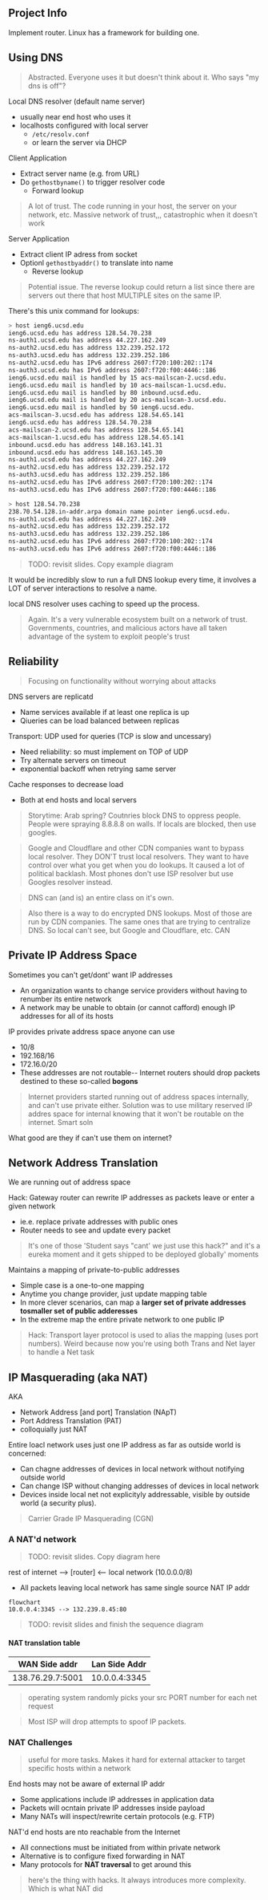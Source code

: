 ## Project Info

Implement router. Linux has a framework for building one.

## Using DNS

> Abstracted. Everyone uses it but doesn't think about it. Who says "my dns is off"?

Local DNS resolver (default name server)
- usually near end host who uses it
- localhosts configured with local server
  - `/etc/resolv.conf`
  - or learn the server via DHCP

Client Application
- Extract server name (e.g. from URL)
- Do `gethostbyname()` to trigger resolver code
  - Forward lookup

> A lot of trust. The code running in your host, the server on your network, etc. Massive network of trust,,, catastrophic when it doesn't work

Server Application
- Extract client IP adress from socket
- Optionl `gethostbyaddr()` to translate into name
  - Reverse lookup

> Potential issue. The reverse lookup could return a list since there are servers out there that host MULTIPLE sites on the same IP.

There's this unix command for lookups:

```sh
> host ieng6.ucsd.edu
ieng6.ucsd.edu has address 128.54.70.238
ns-auth1.ucsd.edu has address 44.227.162.249
ns-auth2.ucsd.edu has address 132.239.252.172
ns-auth3.ucsd.edu has address 132.239.252.186
ns-auth2.ucsd.edu has IPv6 address 2607:f720:100:202::174
ns-auth3.ucsd.edu has IPv6 address 2607:f720:f00:4446::186
ieng6.ucsd.edu mail is handled by 15 acs-mailscan-2.ucsd.edu.
ieng6.ucsd.edu mail is handled by 10 acs-mailscan-1.ucsd.edu.
ieng6.ucsd.edu mail is handled by 80 inbound.ucsd.edu.
ieng6.ucsd.edu mail is handled by 20 acs-mailscan-3.ucsd.edu.
ieng6.ucsd.edu mail is handled by 50 ieng6.ucsd.edu.
acs-mailscan-3.ucsd.edu has address 128.54.65.141
ieng6.ucsd.edu has address 128.54.70.238
acs-mailscan-2.ucsd.edu has address 128.54.65.141
acs-mailscan-1.ucsd.edu has address 128.54.65.141
inbound.ucsd.edu has address 148.163.141.31
inbound.ucsd.edu has address 148.163.145.30
ns-auth1.ucsd.edu has address 44.227.162.249
ns-auth2.ucsd.edu has address 132.239.252.172
ns-auth3.ucsd.edu has address 132.239.252.186
ns-auth2.ucsd.edu has IPv6 address 2607:f720:100:202::174
ns-auth3.ucsd.edu has IPv6 address 2607:f720:f00:4446::186

> host 128.54.70.238
238.70.54.128.in-addr.arpa domain name pointer ieng6.ucsd.edu.
ns-auth1.ucsd.edu has address 44.227.162.249
ns-auth2.ucsd.edu has address 132.239.252.172
ns-auth3.ucsd.edu has address 132.239.252.186
ns-auth2.ucsd.edu has IPv6 address 2607:f720:100:202::174
ns-auth3.ucsd.edu has IPv6 address 2607:f720:f00:4446::186
```

> TODO: revisit slides. Copy example diagram 

It would be incredibly slow to run a full DNS lookup every time, it involves a LOT of server interactions to resolve a name.

local DNS resolver uses caching to speed up the process.

> Again. It's a very vulnerable ecosystem built on a network of trust. Governments, countries, and malicious actors have all taken advantage of the system to exploit people's trust

## Reliability

> Focusing on functionality without worrying about attacks

DNS servers are replicatd
- Name services available if at least one replica is up
- Qiueries can be load balanced between replicas

Transport: UDP used for queries (TCP is slow and uncessary)
- Need reliability: so must implement on TOP of UDP
- Try alternate servers on timeout
- exponential backoff when retrying same server

Cache responses to decrease load
- Both at end hosts and local servers


> Storytime: Arab spring? Coutnries block DNS to oppress people. People were spraying 8.8.8.8 on walls. If locals are blocked, then use googles. 

> Google and Cloudflare and other CDN companies want to bypass local resolver. They DON'T trust local resolvers. They want to have control over what you get when you do lookups. It caused a lot of political backlash. Most phones don't use ISP resolver but use Googles resolver instead.

> DNS can (and is) an entire class on it's own.

> Also there is a way to do encrypted DNS lookups. Most of those are run by CDN companies. The same ones that are trying to centralize DNS. So local can't see, but Google and Cloudflare, etc. CAN

## Private IP Address Space

Sometimes you can't get/dont' want IP addresses
- An organization wants to change service providers without having to renumber its entire network
- A network may be unable to obtain (or cannot cafford) enough IP addresses for all of its hosts

IP provides private address space anyone can use
- 10/8
- 192.168/16
- 172.16.0/20
- These addresses are not routable-- Internet routers should drop packets destined to these so-called **bogons**

> Internet providers started running out of address spaces internally, and can't use private either. Solution was to use military reserved IP addres space for internal knowing that it won't be routable on the internet. Smart soln

What good are they if can't use them on internet?

## Network Address Translation

We are running out of address space

Hack: Gateway router can rewrite IP addresses as packets leave or enter a given network
- ie.e. replace private addresses with public ones
- Router needs to see and update every packet

> It's one of those 'Student says "cant' we just use this hack?" and it's a eureka moment and it gets shipped to be deployed globally' moments

Maintains a mapping of private-to-public addresses
- Simple case is a one-to-one mapping
- Anytime you change provider, just update mapping table
- In more clever scenarios, can map a **larger set of private addresses tosmaller set of public adderesses**
- In the extreme map the entire private network to one public IP

> Hack: Transport layer protocol is used to alias the mapping (uses port numbers). Weird because now you're using both Trans and Net layer to handle a Net task

## IP Masquerading (aka NAT)

AKA
- Network Address [and port] Translation (NApT)
- Port Address Translation (PAT)
- colloquially just NAT

Entire loacl network uses just one IP address as far as outside world is concerned:
- Can chagne addresses of devices in local network without notifying outside world
- Can change ISP without changing addresses of devices in local network
- Devices inside local net not explicityly addressable, visible by outside world (a security plus).

> Carrier Grade IP Masquerading (CGN) 

### A NAT'd network

> TODO: revisit slides. Copy diagram here

rest of internet --> [router] <-- local network (10.0.0.0/8)
- All packets leaving local network has same single source NAT IP addr

```mermaid
flowchart
10.0.0.4:3345 --> 132.239.8.45:80

```

> TODO: revisit slides and finish the sequence diagram

#### NAT translation table
WAN Side addr       | Lan Side Addr
---                 | ---
138.76.29.7:5001    | 10.0.0.4:3345

> operating system randomly picks your src PORT number for each net request

> Most ISP will drop attempts to spoof IP packets. 

### NAT Challenges

> useful for more tasks. Makes it hard for external attacker to target specific hosts within a network

End hosts may not be aware of external IP addr
- Some applications include IP addresses in application data
- Packets will ocntain private IP addresses inside payload
- Many NATs will inspect/rewrite certain protocols (e.g. FTP)

NAT'd end hosts are nto reachable from the Internet
- All connections must be initiated from within private network
- Alternative is to configure fixed forwarding in NAT
- Many protocols for **NAT traversal** to get around this

> here's the thing with hacks. It always introduces more complexity. Which is what NAT did